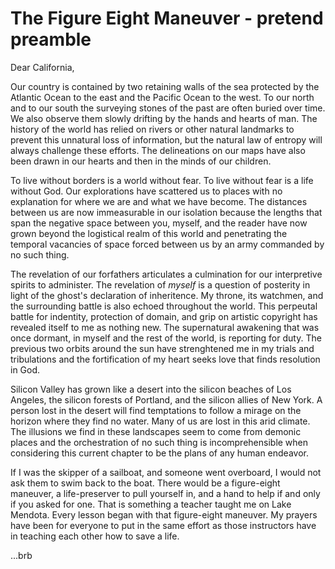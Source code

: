 # The Figure Eight Maneuver - pretend preamble

Dear California,

Our country is contained by two retaining walls of the sea protected by the Atlantic Ocean to the east and the Pacific Ocean to the west. To our north and to our south the surveying stones of the past are often buried over time. We also observe them slowly drifting by the hands and hearts of man. The history of the world has relied on rivers or other natural landmarks to prevent this unnatural loss of information, but the natural law of entropy will always challenge these efforts. The delineations on our maps have also been drawn in our hearts and then in the minds of our children.

To live without borders is a world without fear. To live without fear is a life without God. Our explorations have scattered us to places with no explanation for where we are and what we have become. The distances between us are now immeasurable in our isolation because the lengths that span the negative space between you, myself, and the reader have now grown beyond the logistical realm of this world and penetrating the temporal vacancies of space forced between us by an army commanded by no such thing.

The revelation of our forfathers articulates a culmination for our interpretive spirits to administer. The revelation of _myself_ is a question of posterity in light of the ghost's declaration of inheritence. My throne, its watchmen, and the surrounding battle is also echoed throughout the world. This perpeutal battle for indentity, protection of domain, and grip on artistic copyright has revealed itself to me as nothing new. The supernatural awakening that was once dormant, in myself and the rest of the world, is reporting for duty. The previous two orbits around the sun have strenghtened me in my trials and tribulations and the fortification of my heart seeks love that finds resolution in God.

Silicon Valley has grown like a desert into the silicon beaches of Los Angeles, the silicon forests of Portland, and the silicon allies of New York. A person lost in the desert will find temptations to follow a mirage on the horizon where they find no water. Many of us are lost in this arid climate. The illusions we find in these landscapes seem to come from demonic places and the orchestration of no such thing is incomprehensible when considering this current chapter to be the plans of any human endeavor.

If I was the skipper of a sailboat, and someone went overboard, I would not ask them to swim back to the boat. There would be a figure-eight maneuver, a life-preserver to pull yourself in, and a hand to help if and only if you asked for one. That is something a teacher taught me on Lake Mendota. Every lesson began with that figure-eight maneuver. My prayers have been for everyone to put in the same effort as those instructors have in teaching each other how to save a life.

...brb

